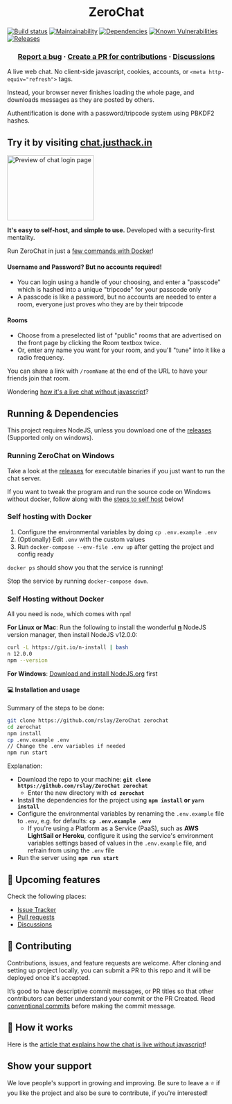 <h1 align="center">
ZeroChat 
</h1>

<p align="center">

[![Build status](https://ci.appveyor.com/api/projects/status/v86gyvgx0dnuhc75?svg=true&v=1)](https://ci.appveyor.com/project/rslay/zerochat)
[![Maintainability](https://api.codeclimate.com/v1/badges/84bdf069784f80804e43/maintainability)](https://codeclimate.com/github/rslay/ZeroChat/maintainability) 
[![Dependencies](https://api.dependabot.com/badges/status?host=github&repo=rslay/ZeroChat)](https://dependabot.com/) 
[![Known Vulnerabilities](https://snyk.io/test/github/rslay/ZeroChat/badge.svg?targetFile=package.json)](https://snyk.io/test/github/rslay/ZeroChat?targetFile=package.json) 
[![Releases](https://badgen.net/github/release/rslay/ZeroChat?v=1)](https://github.com/rslay/ZeroChat/releases)

</p>

<h3 align="center">
  <a href="https://github.com/rslay/ZeroChat/issues/new">Report a bug</a>
  <span> · </span> 
  <a href="https://github.com/rslay/ZeroChat/pulls/new">Create a PR for contributions</a>
  <span> · </span> 
  <a href="https://github.com/rslay/ZeroChat/discussions">Discussions</a>
</h3>

A live web chat. No client-side javascript, cookies, accounts, or `<meta http-equiv="refresh">` tags.

Instead, your browser never finishes loading the whole page, and downloads messages as they are posted by others.

Authentification is done with a password/tripcode system using PBKDF2 hashes.

## Try it by visiting [chat.justhack.in](https://chat.justhack.in)

<a href="https://chat.justhack.in"><img src="https://raw.githubusercontent.com/rslay/ZeroChat/master/image2.png" title="Preview of chat login page" style="width: 200px;height: 150px"/></a>

**It's easy to self-host, and simple to use.** Developed with a security-first mentality.

Run ZeroChat in just a [few commands with Docker](#self-hosting-with-docker)!

#### Username and Password? But no accounts required!
- You can login using a handle of your choosing, and enter a "passcode" which is hashed into a unique "tripcode" for your passcode only
- A passcode is like a password, but no accounts are needed to enter a room, everyone just proves who they are by their tripcode

#### Rooms
- Choose from a preselected list of "public" rooms that are advertised on the front page by clicking the Room textbox twice. 
- Or, enter any name you want for your room, and you'll "tune" into it like a radio frequency.

You can share a link with `/roomName` at the end of the URL to have your friends join that room.

Wondering [how it's a live chat without javascript](https://justhack.in/stateful-http)?

## Running & Dependencies

This project requires NodeJS, unless you download one of the [releases](https://github.com/rslay/ZeroChat/releases) (Supported only on windows).

### Running ZeroChat on Windows

Take a look at the [releases](https://github.com/rslay/ZeroChat/releases) for executable binaries if you just want to run the chat server.

If you want to tweak the program and run the source code on Windows without docker, follow along with the [steps to self host](#self-hosting-without-docker) below!

### Self hosting with Docker

1. Configure the environmental variables by doing `cp .env.example .env`
2. (Optionally) Edit `.env` with the custom values
3. Run `docker-compose --env-file .env up` after getting the project and config ready

`docker ps` should show you that the service is running!

Stop the service by running `docker-compose down`.

### Self Hosting without Docker

All you need is `node`, which comes with `npm`!

**For Linux or Mac**: Run the following to install the wonderful **[n](https://github.com/tj/n)** NodeJS version manager, then install NodeJS v12.0.0:

```bash
curl -L https://git.io/n-install | bash
n 12.0.0
npm --version
```

**For Windows**: [Download and install NodeJS.org](https://nodejs.org) first

#### 💻 Installation and usage

Summary of the steps to be done:

```sh
git clone https://github.com/rslay/ZeroChat zerochat
cd zerochat
npm install
cp .env.example .env 
// Change the .env variables if needed
npm run start
```

Explanation:

- Download the repo to your machine: **`git clone https://github.com/rslay/ZeroChat zerochat`**
  - Enter the new directory with **`cd zerochat`**
- Install the dependencies for the project using **`npm install` or `yarn install`**
- Configure the environmental variables by renaming the `.env.example` file to `.env`, e.g. for defaults: **`cp .env.example .env`**
  - If you're using a Platform as a Service (PaaS), such as **AWS LightSail or Heroku**, configure it using the service's environment variables settings based of values in the `.env.example` file, and refrain from using the `.env` file
- Run the server using **`npm run start`**


## 🔮 Upcoming features

Check the following places:
- [Issue Tracker](https://github.com/rslay/ZeroChat/issues)
- [Pull requests](https://github.com/rslay/ZeroChat/pulls)
- [Discussions](https://github.com/rslay/ZeroChat/discussions)

## 🤝 Contributing

Contributions, issues, and feature requests are welcome. After cloning and setting up project locally, you can submit 
a PR to this repo and it will be deployed once it's accepted.

It’s good to have descriptive commit messages, or PR titles so that other contributors can better understand your
commit or the PR Created. Read [conventional commits](https://www.conventionalcommits.org/en/v1.0.0-beta.3/) before 
making the commit message.

## 📔 How it works

Here is the [article that explains how the chat is live without javascript](https://justhack.in/stateful-http)!

## Show your support

We love people\'s support in growing and improving. Be sure to leave a ⭐️ if you like the project and 
also be sure to contribute, if you're interested!

